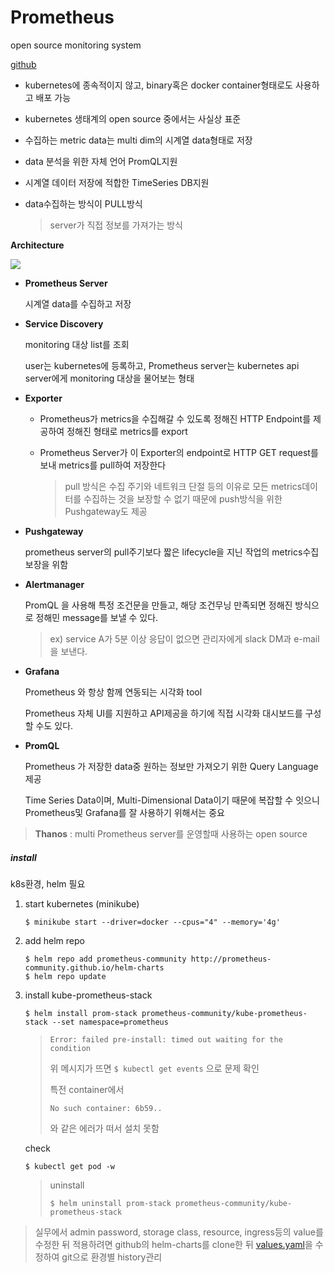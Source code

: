 # Prometheus

open source monitoring system

[github](https://github.com/prometheus/prometheus)

- kubernetes에 종속적이지 않고, binary혹은 docker container형태로도 사용하고 배포 가능

- kubernetes 생태계의 open source 중에서는 사실상 표준

- 수집하는 metric data는 multi dim의 시계열 data형태로 저장

- data 분석을 위한 자체 언어 PromQL지원

- 시계열 데이터 저장에 적합한 TimeSeries DB지원

- data수집하는 방식이 PULL방식

  > server가 직접 정보를 가져가는 방식



**Architecture**

![](https://prometheus.io/assets/architecture.png)

- **Prometheus Server**

  시계열 data를 수집하고 저장

- **Service Discovery**

  monitoring 대상 list를 조회

  user는 kubernetes에 등록하고, Prometheus server는 kubernetes api server에게 monitoring 대상을 물어보는 형태

- **Exporter**

  - Prometheus가 metrics을 수집해갈 수 있도록 정해진 HTTP Endpoint를 제공하여 정해진 형태로 metrics를 export

  - Prometheus Server가 이 Exporter의 endpoint로 HTTP GET request를 보내 metrics를 pull하여 저장한다

    > pull 방식은 수집 주기와 네트워크 단절 등의 이유로 모든 metrics데이터를 수집하는 것을 보장할 수 없기 때문에 push방식을 위한 Pushgateway도 제공

- **Pushgateway**

  prometheus server의 pull주기보다 짧은 lifecycle을 지닌 작업의 metrics수집 보장을 위함

- **Alertmanager**

  PromQL 을 사용해 특정 조건문을 만들고, 해당 조건무닝 만족되면 정해진 방식으로 정해민 message를 보낼 수 있다.

  > ex) service A가 5분 이상 응답이 없으면 관리자에게 slack DM과 e-mail을 보낸다.

- **Grafana**

  Prometheus 와 항상 함께 연동되는 시각화 tool

  Prometheus 자체 UI를 지원하고 API제공을 하기에 직접 시각화 대시보드를 구성할 수도 있다.

- **PromQL**

  Prometheus 가 저장한 data중 원하는 정보만 가져오기 위한 Query Language제공

  Time Series Data이며, Multi-Dimensional Data이기 때문에 복잡할 수 잇으니 Prometheus및 Grafana를 잘 사용하기 위해서는 중요



> **Thanos** : multi Prometheus server를 운영할때 사용하는 open source 



##### install

k8s환경, helm 필요

1. start kubernetes (minikube)

   ```
   $ minikube start --driver=docker --cpus="4" --memory='4g'
   ```

2. add helm repo

   ````
   $ helm repo add prometheus-community http://prometheus-community.github.io/helm-charts
   $ helm repo update
   ````

3. install kube-prometheus-stack

   ```
   $ helm install prom-stack prometheus-community/kube-prometheus-stack --set namespace=prometheus 
   ```

   > ```
   > Error: failed pre-install: timed out waiting for the condition
   > ```
   >
   > 위 메시지가 뜨면  `$ kubectl get events` 으로 문제 확인
   >
   > 특전 container에서 
   >
   > ```
   > No such container: 6b59..
   > ```
   >
   > 와 같은 에러가 떠서 설치 못함

   check

   ```
   $ kubectl get pod -w
   ```

   > uninstall 
   >
   > ```
   > $ helm uninstall prom-stack prometheus-community/kube-prometheus-stack
   > ```
   >
   > 

> 실무에서 admin password, storage class, resource, ingress등의 value를 수정한 뒤 적용하려면 github의 helm-charts를 clone한 뒤 [values.yaml](https://github.com/prometheus-community/helm-charts/blob/main/charts/kube-prometheus-stack/values.yaml)을 수정하여 git으로 환경별 history관리